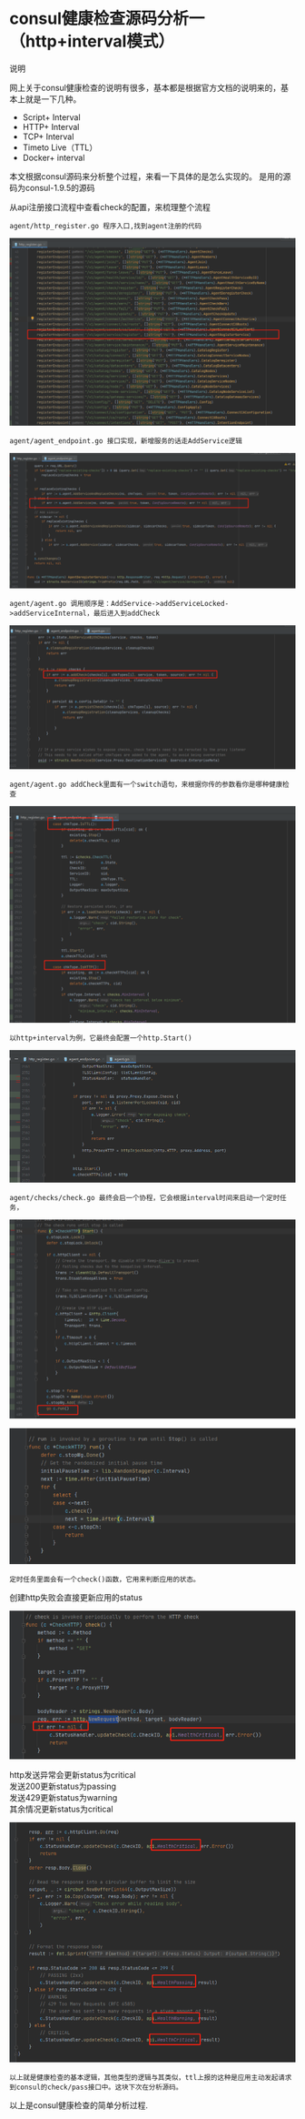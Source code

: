 # consul健康检查源码分析一（http+interval模式）


说明

网上关于consul健康检查的说明有很多，基本都是根据官方文档的说明来的，基本上就是一下几种。

* Script+ Interval
* HTTP+ Interval
* TCP+ Interval
* Timeto Live（TTL）
* Docker+ interval

本文根据consul源码来分析整个过程，来看一下具体的是怎么实现的。
是用的源码为consul-1.9.5的源码

从api注册接口流程中查看check的配置，来梳理整个流程

```
agent/http_register.go 程序入口,找到agent注册的代码
```

![](./assets/1.png)

```
agent/agent_endpoint.go 接口实现，新增服务的话走AddService逻辑
```

![](./assets/2.png)  

```
agent/agent.go 调用顺序是：AddService->addServiceLocked->addServiceInternal，最后进入到addCheck
```

![](./assets/3.png)

```
agent/agent.go addCheck里面有一个switch语句，来根据你传的参数看你是哪种健康检查
```

![](./assets/4.png)

```
以http+interval为例，它最终会配置一个http.Start()
```

![](./assets/5.png)

```
agent/checks/check.go 最终会启一个协程，它会根据interval时间来启动一个定时任务，
```

![](./assets/6.png)

![](./assets/7.png)

```
定时任务里面会有一个check()函数，它用来判断应用的状态。
```

创建http失败会直接更新应用的status

![](./assets/8.png)

http发送异常会更新status为critical   
发送200更新status为passing   
发送429更新status为warning   
其余情况更新status为critical   

![](./assets/9.png)

```
以上就是健康检查的基本逻辑，其他类型的逻辑与其类似，ttl上报的这种是应用主动发起请求到consul的check/pass接口中。这块下次在分析源码。
```


以上是consul健康检查的简单分析过程.